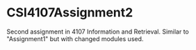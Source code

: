 # CSI4107Assignment2
Second assignment in 4107 Information and Retrieval. Similar to "Assignment1" but with changed modules used.
